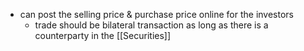 - can post the selling price & purchase price online for the investors
	- trade should be bilateral transaction as long as there is a counterparty in the [[Securities]]
